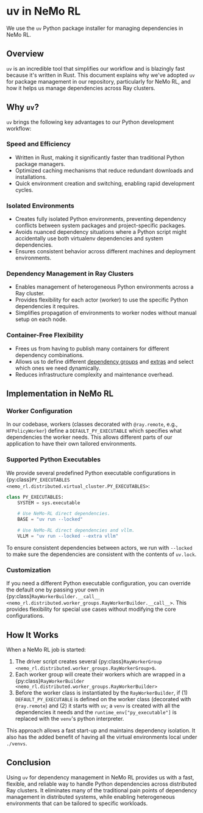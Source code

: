 # uv in NeMo RL

We use the `uv` Python package installer for managing dependencies in NeMo RL.

## Overview

`uv` is an incredible tool that simplifies our workflow and is blazingly fast because it's written in Rust. This document explains why we've adopted `uv` for package management in our repository, particularly for NeMo RL, and how it helps us manage dependencies across Ray clusters.

## Why `uv`?

`uv` brings the following key advantages to our Python development workflow:

### Speed and Efficiency

- Written in Rust, making it significantly faster than traditional Python package managers.
- Optimized caching mechanisms that reduce redundant downloads and installations.
- Quick environment creation and switching, enabling rapid development cycles.

### Isolated Environments

- Creates fully isolated Python environments, preventing dependency conflicts between system packages and project-specific packages.
- Avoids nuanced dependency situations where a Python script might accidentally use both virtualenv dependencies and system dependencies.
- Ensures consistent behavior across different machines and deployment environments.

### Dependency Management in Ray Clusters

- Enables management of heterogeneous Python environments across a Ray cluster.
- Provides flexibility for each actor (worker) to use the specific Python dependencies it requires.
- Simplifies propagation of environments to worker nodes without manual setup on each node.

### Container-Free Flexibility

- Frees us from having to publish many containers for different dependency combinations.
- Allows us to define different [dependency groups](https://docs.astral.sh/uv/concepts/projects/dependencies/#dependency-groups) and [extras](https://docs.astral.sh/uv/concepts/projects/dependencies/#optional-dependencies) and select which ones we need dynamically.
- Reduces infrastructure complexity and maintenance overhead.

## Implementation in NeMo RL

### Worker Configuration

In our codebase, workers (classes decorated with `@ray.remote`, e.g., `HFPolicyWorker`) define a `DEFAULT_PY_EXECUTABLE` which specifies what dependencies the worker needs. This allows different parts of our application to have their own tailored environments.

### Supported Python Executables

We provide several predefined Python executable configurations in {py:class}`PY_EXECUTABLES <nemo_rl.distributed.virtual_cluster.PY_EXECUTABLES>`:

```python
class PY_EXECUTABLES:
    SYSTEM = sys.executable

    # Use NeMo-RL direct dependencies.
    BASE = "uv run --locked"

    # Use NeMo-RL direct dependencies and vllm.
    VLLM = "uv run --locked --extra vllm"
```

To ensure consistent dependencies between actors, we run with `--locked` to make sure the dependencies are consistent with the contents of `uv.lock`.

### Customization

If you need a different Python executable configuration, you can override the default one by passing your own in {py:class}`RayWorkerBuilder.__call__ <nemo_rl.distributed.worker_groups.RayWorkerBuilder.__call__>`. This provides flexibility for special use cases without modifying the core configurations.

## How It Works

When a NeMo RL job is started:

1. The driver script creates several {py:class}`RayWorkerGroup <nemo_rl.distributed.worker_groups.RayWorkerGroup>`s.
2. Each worker group will create their workers which are wrapped in a {py:class}`RayWorkerBuilder <nemo_rl.distributed.worker_groups.RayWorkerBuilder>`
3. Before the worker class is instantiated by the `RayWorkerBuilder`, if (1) `DEFAULT_PY_EXECUTABLE` is defined on the worker class (decorated with `@ray.remote`) and (2) it starts with `uv`; a `venv` is created with all the dependencies it needs and the `runtime_env["py_executable"]` is replaced with the `venv`'s python interpreter.

This approach allows a fast start-up and maintains dependency isolation. It also has the added benefit of having all the virtual environments local under `./venvs`.

## Conclusion

Using `uv` for dependency management in NeMo RL provides us with a fast, flexible, and reliable way to handle Python dependencies across distributed Ray clusters. It eliminates many of the traditional pain points of dependency management in distributed systems, while enabling heterogeneous environments that can be tailored to specific workloads.
